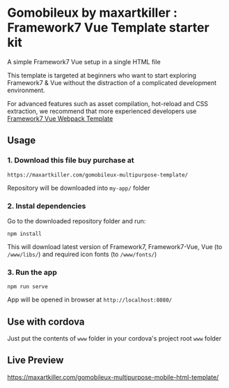 # Gomobileux by maxartkiller : Framework7 Vue Template starter kit

A simple Framework7 Vue setup in a single HTML file

This template is targeted at beginners who want to start exploring Framework7 & Vue without the distraction of a complicated development environment.

For advanced features such as asset compilation, hot-reload and CSS extraction, we recommend that more experienced developers use [Framework7 Vue Webpack Template](https://github.com/framework7io/framework7-template-vue-webpack)

## Usage

### 1. Download this file buy purchase at
```
https://maxartkiller.com/gomobileux-multipurpose-template/
```

Repository will be downloaded into `my-app/` folder

### 2. Instal dependencies

Go to the downloaded repository folder and run:
```
npm install
```

This will download latest version of Framework7, Framework7-Vue, Vue (to `/www/libs/`) and required icon fonts (to `/www/fonts/`)

### 3. Run the app

```
npm run serve
```

App will be opened in browser at `http://localhost:8080/`

## Use with cordova

Just put the contents of `www` folder in your cordova's project root `www` folder



## Live Preview

https://maxartkiller.com/gomobileux-multipurpose-mobile-html-template/

